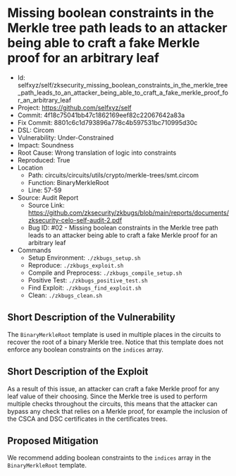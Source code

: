 # Missing boolean constraints in the Merkle tree path leads to an attacker being able to craft a fake Merkle proof for an arbitrary leaf

* Id: selfxyz/self/zksecurity_missing_boolean_constraints_in_the_merkle_tree_path_leads_to_an_attacker_being_able_to_craft_a_fake_merkle_proof_for_an_arbitrary_leaf
* Project: https://github.com/selfxyz/self
* Commit: 4f18c75041bb47c1862169eef82c22067642a83a
* Fix Commit: 8801c6c1d793896a778c4b597531bc710995d30c
* DSL: Circom
* Vulnerability: Under-Constrained
* Impact: Soundness
* Root Cause: Wrong translation of logic into constraints
* Reproduced: True
* Location
  - Path: circuits/circuits/utils/crypto/merkle-trees/smt.circom
  - Function: BinaryMerkleRoot
  - Line: 57-59
* Source: Audit Report
  - Source Link: https://github.com/zksecurity/zkbugs/blob/main/reports/documents/zksecurity-celo-self-audit-2.pdf
  - Bug ID: #02 - Missing boolean constraints in the Merkle tree path leads to an attacker being able to craft a fake Merkle proof for an arbitrary leaf
* Commands
  - Setup Environment: `./zkbugs_setup.sh`
  - Reproduce: `./zkbugs_exploit.sh`
  - Compile and Preprocess: `./zkbugs_compile_setup.sh`
  - Positive Test: `./zkbugs_positive_test.sh`
  - Find Exploit: `./zkbugs_find_exploit.sh`
  - Clean: `./zkbugs_clean.sh`

## Short Description of the Vulnerability

The `BinaryMerkleRoot` template is used in multiple places in the circuits to recover the root of a binary Merkle tree. Notice that this template does not enforce any boolean constraints on the `indices` array.

## Short Description of the Exploit

As a result of this issue, an attacker can craft a fake Merkle proof for any leaf value of their choosing. Since the Merkle tree is used to perform multiple checks throughout the circuits, this means that the attacker can bypass any check that relies on a Merkle proof, for example the inclusion of the CSCA and DSC certificates in the certificates trees.

## Proposed Mitigation

We recommend adding boolean constraints to the `indices` array in the `BinaryMerkleRoot` template.

